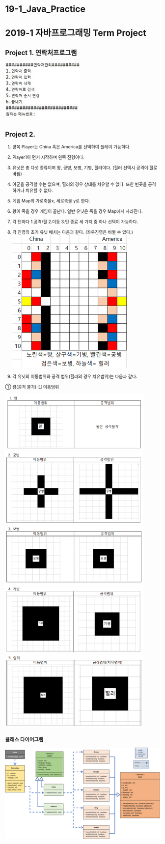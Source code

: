 # 19-1_Java_Practice
# 2019-1 자바프로그래밍 Term Project

## Project 1. 연락처프로그램

![p1](README/1.png)

## Project 2. 

1.	양쪽 Player는 China 혹은 America를 선택하여 플레이 가능하다.
2.	Player1이 먼저 시작하며 왼쪽 진형이다.
3.	유닛은 총 다섯 종류이며 왕, 궁병, 보병, 기병, 힐러이다. (힐러 선택시 공격이 힐로 바뀜)
4.	아군을 공격할 수는 없으며, 힐러의 경우 상대를 치유할 수 없다. 또한 빈곳을 공격하거나 치유할 수 없다.
5.	게임 Map의 가로축을x, 세로축을 y로 한다.
6.	왕이 죽을 경우 게임이 끝난다. 일반 유닛은 죽을 경우 Map에서 사라진다.
7.	각 턴마다 1.공격/힐 2.이동 3.턴 종료 세 가지 중 하나 선택이 가능하다.
8.	각 진영의 초기 유닛 배치는 다음과 같다. (좌우진영은 바뀔 수 있다.)
![2](README/2.png)

9.	각 유닛의 이동범위와 공격 범위(힐러의 경우 치유범위)는 다음과 같다.

①	왕(공격 불가)
⑴	이동범위

<img src="README/3.png" width="450px"></img> 
<img src="README/4.png" width="450px"></img> 
<img src="README/5.png" width="450px"></img> 
<img src="README/6.png" width="450px"></img> 
<img src="README/7.png" width="450px"></img> 

### 클래스 다이어그램
![8](README/8.png)
